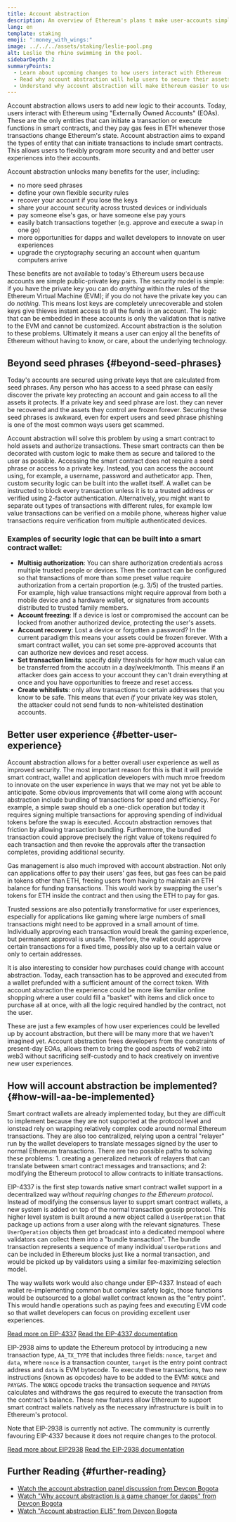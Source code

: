 ```yaml
---
title: Account abstraction
description: An overview of Ethereum's plans t make user-accounts simpler and safer
lang: en
template: staking
emoji: ":money_with_wings:"
image: ../../../assets/staking/leslie-pool.png
alt: Leslie the rhino swimming in the pool.
sidebarDepth: 2
summaryPoints:
  - Learn about upcoming changes to how users interact with Ethereum
  - Read why account abstraction will help users to secure their assets
  - Understand why account abstraction will make Ethereum easier to use
---
```


Account abstraction allows users to add new logic to their accounts. Today, users interact with Ethereum using "Externally Owned Accounts" (EOAs). These are the only entities that can initiate a transaction or execute functions in smart contracts, and they pay gas fees in ETH whenever those transactions change Ethereum's state. Account abstraction aims to expand the types of entity that can initiate transactions to include smart contracts. This allows users to flexibly program more security and and better user experiences into their accounts.

Account abstraction unlocks many benefits for the user, including:

- no more seed phrases
- define your own flexible security rules
- recover your account if you lose the keys
- share your account security across trusted devices or individuals
- pay someone else's gas, or have someone else pay yours
- easily batch transactions together (e.g. approve and execute a swap in one go)
- more opportunities for dapps and wallet developers to innovate on user experiences
- upgrade the cryptography securing an account when quantum computers arrive

These benefits are not available to today's Ethereum users because accounts are simple public-private key pairs. The security model is simple: if you have the private key you can do _anything_ within the rules of the Ethereum Virtual Machine (EVM); if you do not have the private key you can do _nothing_. This means lost keys are completely unrecoverable and stolen keys give thieves instant access to all the funds in an account. The logic that can be embedded in these accounts is only the validation that is native to the EVM and cannot be customized. Account abstraction is the solution to these problems. Ultimately it means a user can enjoy all the benefits of Ethereum without having to know, or care, about the underlying technology.

## Beyond seed phrases {#beyond-seed-phrases}

Today's accounts are secured using private keys that are calculated from seed phrases. Any person who has access to a seed phrase can easily discover the private key protecting an account and gain access to all the assets it protects. If a private key and seed phrase are lost. they can never be recovered and the assets they control are frozen forever. Securing these seed phrases is awkward, even for expert users and seed phrase phishing is one of the most common ways users get scammed.

Account abstraction will solve this problem by using a smart contract to hold assets and authorize transactions. These smart contracts can then be decorated with custom logic to make them as secure and tailored to the user as possible. Accessing the smart contract does not require a seed phrase or access to a private key. Instead, you can access the account using, for example, a username, password and autheticator app. Then, custom security logic can be built into the wallet itself. A wallet can be instructed to block every transaction unless it is to a trusted address or verified using 2-factor authentication. Alternatively, you might want to separate out types of transactions with different rules, for example low value transactions can be verified on a mobile phone, whereas higher value transactions require verification from multiple authenticated devices.

### Examples of security logic that can be built into a smart contract wallet:

- **Multisig authorization**: You can share authorization credentials across multiple trusted people or devices. Then the contract can be configured so that transactions of more than some preset value require authorization from a certain proportion (e.g. 3/5) of the trusted parties. For example, high value transactions might require approval from both a mobile device and a hardware wallet, or signatures from accounts distributed to trusted family members.
- **Account freezing**: If a device is lost or compromised the account can be locked from another authorized device, protecting the user's assets.
- **Account recovery**: Lost a device or forgotten a password? In the current paradigm this means your assets could be frozen forever. With a smart contract wallet, you can set some pre-approved accounts that can authorize new devices and reset access.
- **Set transaction limits**: specify daily thresholds for how much value can be transferred from the accoutn in a day/week/month. This means if an attacker does gain access to your account they can't drain everything at once and you have opportunities to freeze and reset access.
- **Create whitelists**: only allow transactions to certain addresses that you know to be safe. This means that _even if_ your private key was stolen, the attacker could not send funds to non-whitelisted destination accounts.

## Better user experience {#better-user-experience}

Account abstraction allows for a better overall user experience as well as improved security. The most important reason for this is that it will provide smart contract, wallet and application developers with much mroe freedom to innovate on the user experience in ways that we may not yet be able to anticipate. Some obvious improvements that will come along with account abstraction include bundling of transactions for speed and efficiency. For example, a simple swap should eb a one-click operation but today it requires signing multiple transactions for approving spending of individual tokens before the swap is executed. Accoutn abstraction removes that friction by allowing transaction bundling. Furthermore, the bundled transaction could approve precisely the right value of tokens required fo each transaction and then revoke the approvals after the transaction completes, providing additional security.

Gas management is also much improved with account abstraction. Not only can applications offer to pay their users' gas fees, but gas fees can be paid in tokens other than ETH, freeing users from having to maintain an ETH balance for funding transactions. This would work by swapping the user's tokens for ETH inside the contract and then using the ETH to pay for gas.

Trusted sessions are also potentially transformative for user experiences, especially for applications like gaming where large numbers of small transactions might need to be approved in a small amount of time. Individually approving each transaction would break the gaming experience, but permanent approval is unsafe. Therefore, the wallet could approve certain transactions for a fixed time, possibly also up to a certain value or only to certain addresses.

It is also interesting to consider how purchases could change with account abstraction. Today, each transaction has to be approved and executed from a wallet prefunded with a sufficient amount of the correct token. With account absraction the experience could be more like familiar online shopping where a user could fill a "basket" with items and click once to purchase all at once, with all the logic required handled by the contract, not the user.

These are just a few examples of how user experiences could be levelled up by account abstraction, but there will be many more that we haven't imagined yet. Account abstraction frees developers from the constraints of present-day EOAs, allows them to bring the good aspects of web2 into web3 without sacrificing self-custody and to hack creatively on inventive new user experiences.

## How will account abstraction be implemented? {#how-will-aa-be-implemented}

Smart contract wallets are already implemented today, but they are difficult to implement because they are not supported at the protocol level and ionstead rely on wrapping relatively complex code around normal Ethereum transactions. They are also too centralized, relying upon a central "relayer" run by the wallet developers to translate messages signed by the user to normal Ethereum transactions. There are two possible paths to solving these problems: 1. creating a generalized network of relayers that can translate between smart contract messages and transactions; and 2: modifying the Ethereum protocol to allow contracts to initiate transactions.

<ExpandableCard title="EIP-4337: account abstraction without changing the Ethereum protocol">

EIP-4337 is the first step towards native smart contract wallet support in a decentralized way _without requiring changes to the Ethereum protocol_. Instead of modifying the consensus layer to supprt smart contract wallets, a new system is added on top of the normal transaction gossip protocol. This higher level system is built around a new object called a `UserOperation` that package up actions from a user along with the relevant signatures. These `UserOperation` objects then get broadcast into a dedicated mempool where validators can collect them into a "bundle transaction". The bundle transaction represents a sequence of many individual `UserOperations` and can be included in Ethereum blocks just like a normal transaction, and would be picked up by validators using a similar fee-maximizing selection model.

The way wallets work would also change under EIP-4337. Instead of each wallet re-implementing common but complex safety logic, those functions would be outsourced to a global wallet contract known as the "entry point". This would handle operations such as paying fees and executing EVM code so that wallet developers can focus on providing excellent user experiences.

[Read more on EIP-4337](https://medium.com/infinitism/erc-4337-account-abstraction-without-ethereum-protocol-changes-d75c9d94dc4a)
[Read the EIP-4337 documentation](https://eips.ethereum.org/EIPS/eip-4337)

</ExpandableCard>

<ExpandableCard title="EIP-2938: changing the Ethereum protocol to support account abstraction">

EIP-2938 aims to update the Ethereum protocol by introducing a new transaction type, `AA_TX_TYPE` that includes three fields: `nonce`, `target` and `data`, where `nonce` is a transaction counter, `target` is the entry point contract address and `data` is EVM bytecode. To execute these transactions, two new instructions (known as opcodes) have to be added to the EVM: `NONCE` and `PAYGAS`. The `NONCE` opcode tracks the transaction sequence and `PAYGAS` calculates and withdraws the gas required to execute the transaction from the contract's balance. These new features allow Ethereum to support smart contract wallets natively as the necessary infrastructure is built in to Ethereum's protocol.

Note that EIP-2938 is currently not active. The community is currently favouring EIP-4337 because it does not require changes to the protocol.

[Read more about EIP2938](https://hackmd.io/@SamWilsn/ryhxoGp4D#What-is-EIP-2938)
[Read the EIP-2938 documentation](https://eips.ethereum.org/EIPS/eip-2938)

</ExpandableCard>

## Further Reading {#further-reading}

- [Watch the account abstraction panel discussion from Devcon Bogota](https://www.youtube.com/watch?app=desktop&v=WsZBymiyT-8)
- [Watch "Why account abstraction is a game changer for dapps" from Devcon Bogota](https://www.youtube.com/watch?v=OwppworJGzs)
- [Watch "Account abstraction ELI5" from Devcon Bogota](https://www.youtube.com/watch?v=QuYZWJj65AY)
